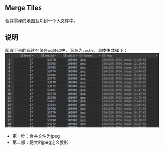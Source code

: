 ## Merge Tiles

合并零碎的地图瓦片到一个大文件中。

## 说明
爬取下来的瓦片存储在sqlite3中，表名为`cache`，具体格式如下：
![](./assets/tile-in-sqlite.png)


- 第一步：合并文件为jpeg
- 第二部：将大的jpeg定义投影



